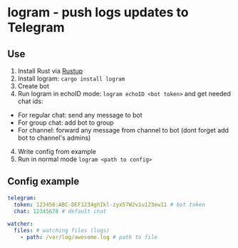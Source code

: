 # logram - push logs updates to Telegram

## Use
1. Install Rust via [Rustup](https://rustup.rs/)
2. Install logram: `cargo install logram`
3. Create bot
4. Run logram in echoID mode: `logram echoID <bot token>` and get needed chat ids:
  * For regular chat: send any message to bot
  * For group chat: add bot to group
  * For channel: forward any message from channel to bot (dont forget add bot to channel's admins)
4. Write config from example
5. Run in normal mode `logram <path to config>`

## Config example
```yaml
telegram:
  token: 123456:ABC-DEF1234ghIkl-zyx57W2v1u123ew11 # bot token
  chat: 12345678 # default chat

watcher:
  files: # watching files (logs)
    - path: /var/log/awesome.log # path to file
```
